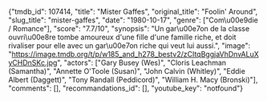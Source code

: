 {"tmdb_id": 107414, "title": "Mister Gaffes", "original_title": "Foolin' Around", "slug_title": "mister-gaffes", "date": "1980-10-17", "genre": ["Com\u00e9die / Romance"], "score": "7.7/10", "synopsis": "Un gar\u00e7on de la classe ouvri\u00e8re tombe amoureux d'une fille d'une famille riche, et doit rivaliser pour elle avec un gar\u00e7on riche qui veut lui aussi.", "image": "https://image.tmdb.org/t/p/w185_and_h278_bestv2/zCItqBggjaVhDnvALuXyCHDnSKc.jpg", "actors": ["Gary Busey (Wes)", "Cloris Leachman (Samantha)", "Annette O'Toole (Susan)", "John Calvin (Whitley)", "Eddie Albert (Daggett)", "Tony Randall (Peddicord)", "William H. Macy (Bronski)"], "comments": [], "recommandations_id": [], "youtube_key": "notfound"}